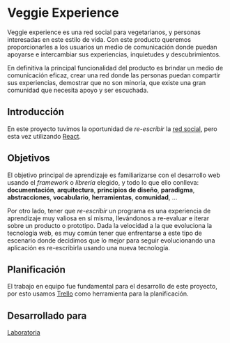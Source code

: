 # Veggie Experience

Veggie experience es  una red social para vegetarianos, y personas interesadas en este estilo de vida. Con este producto queremos proporcionarles a los usuarios un medio de comunicación donde puedan apoyarse e intercambiar sus experiencias, inquietudes y descubrimientos.

En definitiva la principal funcionalidad del producto es brindar un medio de comunicación eficaz, crear una red donde las personas puedan compartir sus experiencias, demostrar que no son minoría, que existe una gran comunidad que necesita apoyo y ser escuchada.


## Introducción

En este proyecto tuvimos la oportunidad de _re-escribir_ la [red social](https://github.com/natichan/scl-2018-05-bc-core-pm-socialnetwork), pero esta vez utilizando [React](https://reactjs.org/).

## Objetivos

El objetivo principal de aprendizaje es familiarizarse con el desarrollo web
usando el _framework_ o _librería_ elegido, y todo lo que ello conlleva:
**documentación**, **arquitectura**, **principios de diseño**, **paradigma**,
**abstracciones**, **vocabulario**, **herramientas**, **comunidad**, ...

Por otro lado, tener que _re-escribir_ un programa es una experiencia de
aprendizaje muy valiosa en sí misma, llevándonos a re-evaluar e iterar sobre
un producto o prototipo. Dada la velocidad a la que evoluciona la tecnología
web, es muy común tener que enfrentarse a este tipo de escenario donde decidimos
que lo mejor para seguir evolucionando una
aplicación es re-escribirla usando una nueva tecnología.

## Planificación
 El trabajo en equipo fue fundamental para el desarrollo de este proyecto, por esto usamos [Trello](https://trello.com/b/5cmJL3Er/red-social-con-react) como herramienta para la planificación.

## Desarrollado para
[Laboratoria](https://www.laboratoria.la/)